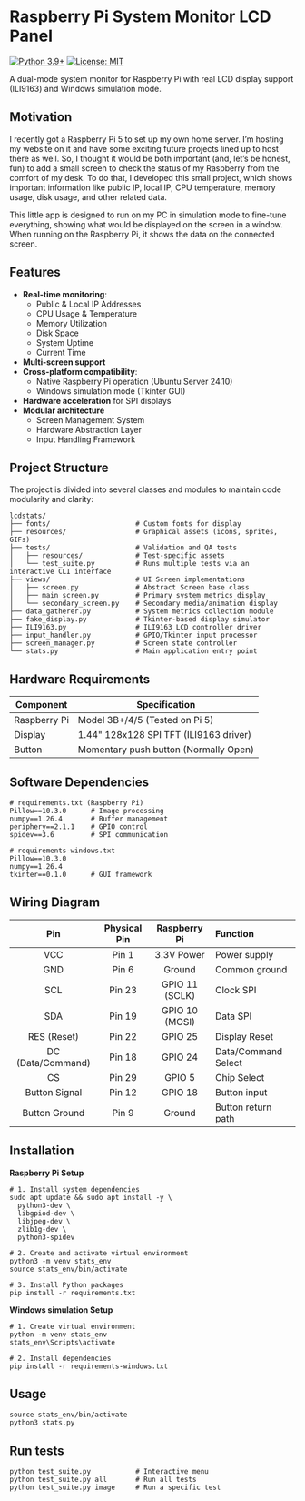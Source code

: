 # Raspberry Pi System Monitor LCD Panel

[![Python 3.9+](https://img.shields.io/badge/python-3.9%2B-blue)](https://www.python.org/)
[![License: MIT](https://img.shields.io/badge/License-MIT-yellow.svg)](LICENSE)

A dual-mode system monitor for Raspberry Pi with real LCD display support (ILI9163) and Windows simulation mode.

## Motivation

I recently got a Raspberry Pi 5 to set up my own home server. I’m hosting my website on it and have some exciting future projects lined up to host there as well. So, I thought it would be both important (and, let’s be honest, fun) to add a small screen to check the status of my Raspberry from the comfort of my desk. To do that, I developed this small project, which shows important information like public IP, local IP, CPU temperature, memory usage, disk usage, and other related data.

This little app is designed to run on my PC in simulation mode to fine-tune everything, showing what would be displayed on the screen in a window. When running on the Raspberry Pi, it shows the data on the connected screen.

## Features

- **Real-time monitoring**:
  - Public & Local IP Addresses
  - CPU Usage & Temperature
  - Memory Utilization
  - Disk Space
  - System Uptime
  - Current Time
- **Multi-screen support**
- **Cross-platform compatibility**:
  - Native Raspberry Pi operation (Ubuntu Server 24.10)
  - Windows simulation mode (Tkinter GUI)
- **Hardware acceleration** for SPI displays
- **Modular architecture**
  - Screen Management System
  - Hardware Abstraction Layer
  - Input Handling Framework

## Project Structure

The project is divided into several classes and modules to maintain code modularity and clarity:

```
lcdstats/
├── fonts/                     # Custom fonts for display
├── resources/                 # Graphical assets (icons, sprites, GIFs)
├── tests/                     # Validation and QA tests
│   ├── resources/             # Test-specific assets
│   └── test_suite.py          # Runs multiple tests via an interactive CLI interface
├── views/                     # UI Screen implementations
│   ├── screen.py              # Abstract Screen base class
│   ├── main_screen.py         # Primary system metrics display
│   └── secondary_screen.py    # Secondary media/animation display
├── data_gatherer.py           # System metrics collection module
├── fake_display.py            # Tkinter-based display simulator
├── ILI9163.py                 # ILI9163 LCD controller driver
├── input_handler.py           # GPIO/Tkinter input processor
├── screen_manager.py          # Screen state controller
└── stats.py                   # Main application entry point
```

## Hardware Requirements

| Component    | Specification                          |
| ------------ | -------------------------------------- |
| Raspberry Pi | Model 3B+/4/5 (Tested on Pi 5)         |
| Display      | 1.44" 128x128 SPI TFT (ILI9163 driver) |
| Button       | Momentary push button (Normally Open)  |

## Software Dependencies

```
# requirements.txt (Raspberry Pi)
Pillow==10.3.0      # Image processing
numpy==1.26.4       # Buffer management
periphery==2.1.1    # GPIO control
spidev==3.6         # SPI communication

# requirements-windows.txt
Pillow==10.3.0
numpy==1.26.4
tkinter==0.1.0      # GUI framework
```

## Wiring Diagram

|        Pin        | Physical Pin |  Raspberry Pi  | Function            |
| :---------------: | :----------: | :------------: | :------------------ |
|        VCC        |    Pin 1     |   3.3V Power   | Power supply        |
|        GND        |    Pin 6     |     Ground     | Common ground       |
|        SCL        |    Pin 23    | GPIO 11 (SCLK) | Clock SPI           |
|        SDA        |    Pin 19    | GPIO 10 (MOSI) | Data SPI            |
|    RES (Reset)    |    Pin 22    |    GPIO 25     | Display Reset       |
| DC (Data/Command) |    Pin 18    |    GPIO 24     | Data/Command Select |
|        CS         |    Pin 29    |     GPIO 5     | Chip Select         |
|   Button Signal   |    Pin 12    |    GPIO 18     | Button input        |
|   Button Ground   |    Pin 9     |     Ground     | Button return path  |

## Installation

**Raspberry Pi Setup**

```
# 1. Install system dependencies
sudo apt update && sudo apt install -y \
  python3-dev \
  libgpiod-dev \
  libjpeg-dev \
  zlib1g-dev \
  python3-spidev

# 2. Create and activate virtual environment
python3 -m venv stats_env
source stats_env/bin/activate

# 3. Install Python packages
pip install -r requirements.txt
```

**Windows simulation Setup**

```
# 1. Create virtual environment
python -m venv stats_env
stats_env\Scripts\activate

# 2. Install dependencies
pip install -r requirements-windows.txt
```

## Usage

```
source stats_env/bin/activate
python3 stats.py
```

## Run tests

```
python test_suite.py           # Interactive menu
python test_suite.py all       # Run all tests
python test_suite.py image     # Run a specific test
```
